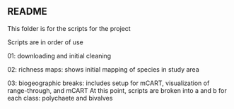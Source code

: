 ## README

This folder is for the scripts for the project

Scripts are in order of use

01: downloading and initial cleaning

02: richness maps: shows initial mapping of species in study area

03: biogeographic breaks: includes setup for mCART, visualization of range-through, and mCART
At this point, scripts are broken into a and b for each class: polychaete and bivalves
